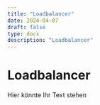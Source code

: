 ```yaml
---
title: "Loadbalancer"
date: 2024-04-07
draft: false
type: docs
description: "Loadbalancer"
---
```


# Loadbalancer

Hier könnte Ihr Text stehen